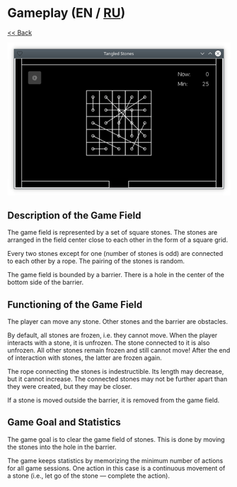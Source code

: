 # Gameplay (EN / [RU](gameplay_ru.md))

[<< Back](README.md)

![](screenshot.png)

## Description of the Game Field

The game field is represented by a set of square stones. The stones are arranged in the field center close to each other in the form of a square grid.

Every two stones except for one (number of stones is odd) are connected to each other by a rope. The pairing of the stones is random.

The game field is bounded by a barrier. There is a hole in the center of the bottom side of the barrier.

## Functioning of the Game Field

The player can move any stone. Other stones and the barrier are obstacles.

By default, all stones are frozen, i.e. they cannot move. When the player interacts with a stone, it is unfrozen. The stone connected to it is also unfrozen. All other stones remain frozen and still cannot move! After the end of interaction with stones, the latter are frozen again.

The rope connecting the stones is indestructible. Its length may decrease, but it cannot increase. The connected stones may not be further apart than they were created, but they may be closer.

If a stone is moved outside the barrier, it is removed from the game field.

## Game Goal and Statistics

The game goal is to clear the game field of stones. This is done by moving the stones into the hole in the barrier.

The game keeps statistics by memorizing the minimum number of actions for all game sessions. One action in this case is a continuous movement of a stone (i.e., let go of the stone — complete the action).
